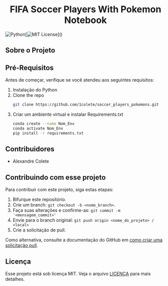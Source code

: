<h1 align="center"> FIFA Soccer Players With Pokemon Notebook  </h1>

![Python](https://img.shields.io/badge/python-3670A0?style=for-the-badge&logo=python&logoColor=ffdd54)[![MIT License](https://img.shields.io/apm/l/atomic-design-ui.svg?)]() 

## Sobre o Projeto




## Pré-Requisitos

Antes de começar, verifique se você atendeu aos seguintes requisitos:

1. Instalação do Python
2. Clone the repo
   ```sh
   git clone https://github.com/1colete/soccer_players_pokemons.git
   ```
3. Criar um ambiente virtual e instalar Requirements.txt
   ```sh
   conda create --name Nom_Env
   conda activate Nom_Env
   pip install -r requirements.txt 
   ```



## Contribuidores<br>

- Alexandre Colete


## Contribuindo com esse projeto

Para contribuir com este projeto, siga estas etapas:

1. Bifurque este repositório.
2. Crie um branch: `git checkout -b <nome_branch>`.
3. Faça suas alterações e confirme-as: `git commit -m '<mensagem_commit>'`
4. Envie para o branch original: `git push origin <nome_do_projeto> / <local>`
5. Crie a solicitação de pull.

Como alternativa, consulte a documentação do GitHub em [como criar uma solicitação pull](https://docs.github.com/pt/github/collaborating-with-pull-requests/proposing-changes-to-your-work-with-pull-requests/creating-a-pull-request).

## Licença

Esse projeto está sob licença MIT. Veja o arquivo [LICENÇA](https://github.com/1colete/soccer_players_pokemons/blob/main/LICENSE.md) para mais detalhes.

